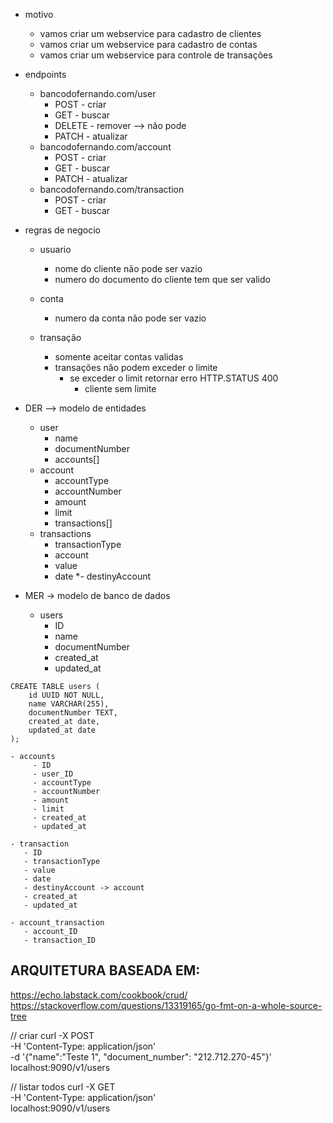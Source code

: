- motivo
    
    - vamos criar um webservice para cadastro de clientes
    - vamos criar um webservice para cadastro de contas
    - vamos criar um webservice para controle de transações

- endpoints
    - bancodofernando.com/user
        - POST - criar
        - GET - buscar
        - DELETE - remover --> não pode
        - PATCH - atualizar
    - bancodofernando.com/account
        - POST - criar
        - GET - buscar
        - PATCH - atualizar
    - bancodofernando.com/transaction
        - POST - criar
        - GET - buscar

- regras de negocio
    
    - usuario
        - nome do cliente não pode ser vazio
        - numero do documento do cliente tem que ser valido
    
    - conta
        - numero da conta não pode ser vazio
    
    - transação
        - somente aceitar contas validas
        - transações não podem exceder o limite
            - se exceder o limit retornar erro HTTP.STATUS 400
                - cliente sem limite

- DER --> modelo de entidades
    - user
        - name
        - documentNumber
        - accounts[]
    - account 
        - accountType
        - accountNumber
        - amount
        - limit
        - transactions[]
    - transactions
        - transactionType
        - account
        - value
        - date
        *- destinyAccount

- MER -> modelo de banco de dados
    - users
        - ID
        - name
        - documentNumber
        - created_at
        - updated_at

```
CREATE TABLE users (
    id UUID NOT NULL,
    name VARCHAR(255),
    documentNumber TEXT,
    created_at date,
    updated_at date
);
```
    - accounts
         - ID
         - user_ID
         - accountType
         - accountNumber
         - amount
         - limit
         - created_at
         - updated_at

    - transaction
       - ID
       - transactionType
       - value
       - date
       - destinyAccount -> account
       - created_at
       - updated_at

    - account_transaction
       - account_ID
       - transaction_ID



## ARQUITETURA BASEADA EM:

https://echo.labstack.com/cookbook/crud/
https://stackoverflow.com/questions/13319165/go-fmt-on-a-whole-source-tree


// criar
curl -X POST \
-H 'Content-Type: application/json' \
-d '{"name":"Teste 1", "document_number": "212.712.270-45"}' \
localhost:9090/v1/users

// listar todos
curl -X GET \
-H 'Content-Type: application/json' \
localhost:9090/v1/users

